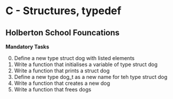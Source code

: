 # C - Structures, typedef #
## Holberton School Founcations ##

 **Mandatory Tasks**

0. Define a new type struct dog with listed elements
1. Write a function that initialises a variable of type struct dog
2. Write a function that prints a struct dog
3. Define a new type dog_t as a new name for teh type struct dog
4. Write a function that creates a new dog
5. Write a function that frees dogs
